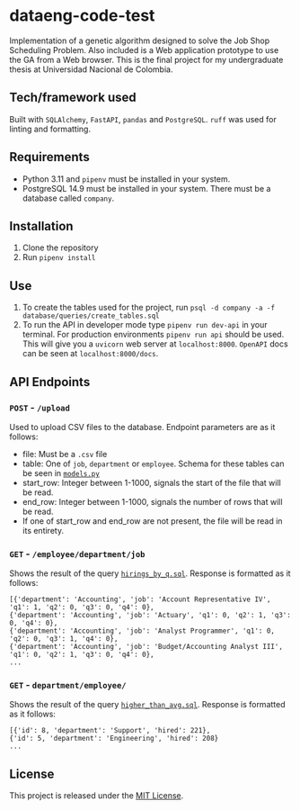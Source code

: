 # dataeng-code-test

Implementation of a genetic algorithm designed to solve the Job Shop Scheduling Problem. Also included is a Web application prototype to use the GA from a Web browser. This is the final project for my undergraduate thesis at Universidad Nacional de Colombia.

## Tech/framework used

Built with `SQLAlchemy`, `FastAPI`, `pandas` and `PostgreSQL`. `ruff` was used for linting and formatting.

## Requirements

* Python 3.11 and `pipenv` must be installed in your system.
* PostgreSQL 14.9 must be installed in your system. There must be a database called `company`.

## Installation

1. Clone the repository
2. Run `pipenv install`

## Use

1) To create the tables used for the project, run `psql -d company -a -f database/queries/create_tables.sql`
2) To run the API in developer mode type `pipenv run dev-api` in your terminal. For production environments `pipenv run api` should be used. This will give you a `uvicorn` web server at `localhost:8000`. `OpenAPI` docs can be seen at `localhost:8000/docs`.

## API Endpoints

### `POST` - `/upload`

Used to upload CSV files to the database. Endpoint parameters are as it follows:
* file: Must be a `.csv` file
* table: One of `job`, `department` or `employee`. Schema for these tables can be seen in [`models.py`](database/models.py)
* start_row: Integer between 1-1000, signals the start of the file that will be read.
* end_row: Integer between 1-1000, signals the number of rows that will be read.
* If one of start_row and end_row are not present, the file will be read in its entirety.

### `GET` - `/employee/department/job`

Shows the result of the query [`hirings_by_q.sql`](database/queries/hirings_by_q.sql). Response is formatted as it follows:

```
[{'department': 'Accounting', 'job': 'Account Representative IV', 'q1': 1, 'q2': 0, 'q3': 0, 'q4': 0}, 
{'department': 'Accounting', 'job': 'Actuary', 'q1': 0, 'q2': 1, 'q3': 0, 'q4': 0}, 
{'department': 'Accounting', 'job': 'Analyst Programmer', 'q1': 0, 'q2': 0, 'q3': 1, 'q4': 0}, 
{'department': 'Accounting', 'job': 'Budget/Accounting Analyst III', 'q1': 0, 'q2': 1, 'q3': 0, 'q4': 0}, 
...
```

### `GET` - `department/employee/`

Shows the result of the query [`higher_than_avg.sql`](database/queries/higher_than_avg.sql). Response is formatted as it follows:

```
[{'id': 8, 'department': 'Support', 'hired': 221}, 
{'id': 5, 'department': 'Engineering', 'hired': 208}
...
```

## License
This project is released under the [MIT License](https://choosealicense.com/licenses/mit/).
